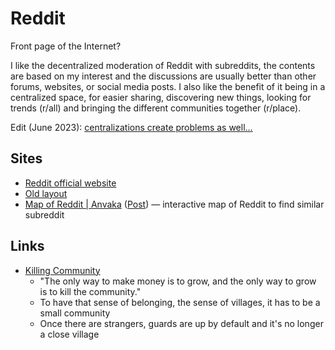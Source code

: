 # Reddit

Front page of the Internet?

I like the decentralized moderation of Reddit with subreddits, the contents are
based on my interest and the discussions are usually better than other forums,
websites, or social media posts. I also like the benefit of it being in a
centralized space, for easier sharing, discovering new things, looking for
trends (r/all) and bringing the different communities together (r/place).

Edit (June 2023):
[centralizations create problems as well…](https://www.theverge.com/2023/6/13/23759130/reddit-protests-history-community-growth-moderation)

## Sites

- [Reddit official website](https://www.reddit.com/)
- [Old layout](https://old.reddit.com/)
- [Map of Reddit | Anvaka](https://anvaka.github.io/map-of-reddit/)
  ([Post](https://www.reddit.com/r/dataisbeautiful/comments/12pem68/oc_an_interactive_map_of_reddit_built_from_330/))
  — interactive map of Reddit to find similar subreddit

## Links

- [Killing Community](https://www.marginalia.nu/log/82_killing_community)
  - "The only way to make money is to grow, and the only way to grow is to kill
    the community."
  - To have that sense of belonging, the sense of villages, it has to be a small
    community
  - Once there are strangers, guards are up by default and it's no longer a
    close village
